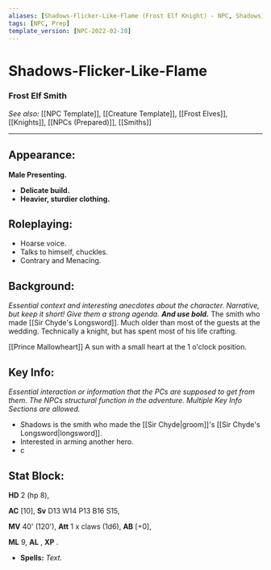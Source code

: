 ```yaml
---
aliases: [Shadows-Flicker-Like-Flame (Frost Elf Knight) - NPC, Shadows]
tags: [NPC, Prep]
template_version: [NPC-2022-02-28]
---
```

# Shadows-Flicker-Like-Flame
### Frost Elf Smith
*See also:* [[NPC Template]], [[Creature Template]], [[Frost Elves]], [[Knights]], [[NPCs (Prepared)]], [[Smiths]]
___
## **Appearance**: 
**Male Presenting.**
- **Delicate build.**
- **Heavier, sturdier clothing.**

## **Roleplaying**: 
- Hoarse voice.
- Talks to himself, chuckles.
- Contrary and Menacing.

## **Background**: 
*Essential context and interesting anecdotes about the character. Narrative, but keep it short! Give them a strong agenda. **And use bold.***
The smith who made [[Sir Chyde's Longsword]]. Much older than most of the guests at the wedding. Technically a knight, but has spent most of his life crafting.

[[Prince Mallowheart]] A sun with a small heart at the 1 o'clock position.

## **Key Info**:
*Essential interaction or information that the PCs are supposed to get from them. The NPCs structural function in the adventure. Multiple Key Info Sections are allowed.*
- Shadows is the smith who made the [[Sir Chyde|groom]]'s [[Sir Chyde's Longsword|longsword]].
- Interested in arming another hero.
- c

## **Stat Block**: 

**HD** 2 (hp 8),

**AC** [10], 
**Sv** D13 W14 P13 B16 S15, 

**MV** 40' (120'),
**Att** 1 x claws (1d6), **AB** [+0],

**ML** 9, **AL** , **XP** .

- **Spells:** *Text.*